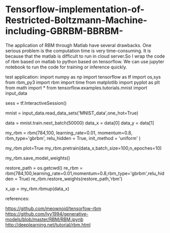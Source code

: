 # Tensorflow-implementation-of-Restricted-Boltzmann-Machine-including-GBRBM-BBRBM-
The application of RBM through Matlab have several drawbacks. One serious problem is the computation time is very time-consuming. It is because that the matlab is difficult to run in cloud server.So I wrap the code of rbm based on matlab to python based on tensorflow. We can use jupyter notebook to run the code for training or inference quickly.

test application:
  import numpy as np
  import tensorflow as tf
  import os,sys
  from rbm_py3 import rbm
  import time
  from matplotlib import pyplot as plt
  from math import *
  from tensorflow.examples.tutorials.mnist import input_data

  sess = tf.InteractiveSession()

  mnist = input_data.read_data_sets('MNIST_data',one_hot=True)

  data = mnist.train.next_batch(50000)
  data_x = data[0]
  data_y = data[1]

  my_rbm = rbm(784,100,
             learning_rate=0.01,
             momentum=0.8,
             rbm_type='gbrbm',
             relu_hidden = True,
             init_method = 'uniform'
             )

  my_rbm.plot=True
  my_rbm.pretrain(data_x,batch_size=100,n_epoches=10)
  
  my_rbm.save_model_weights()

  restore_path = os.getcwd()
  re_rbm = rbm(784,100,learning_rate=0.01,momentum=0.8,rbm_type='gbrbm',relu_hidden = True)
  re_rbm.restore_weights(restore_path,'rbm')

  x_up = my_rbm.rbmup(data_x)



references:

  https://github.com/meownoid/tensorfow-rbm
  https://github.com/lyy1994/generative-models/blob/master/RBM/RBM.ipynb
  http://deeplearning.net/tutorial/rbm.html
